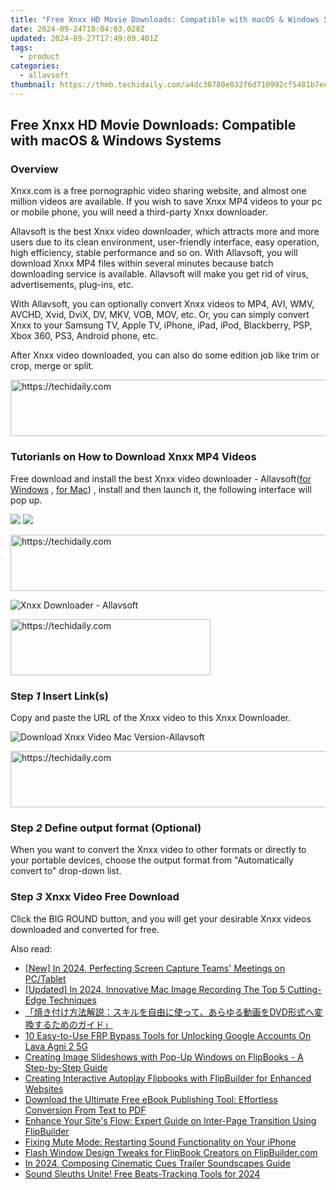```yaml
---
title: "Free Xnxx HD Movie Downloads: Compatible with macOS & Windows Systems"
date: 2024-09-24T18:04:03.028Z
updated: 2024-09-27T17:49:09.401Z
tags:
  - product
categories:
  - allavsoft
thumbnail: https://thmb.techidaily.com/a4dc30780e032f6d710992cf5481b7eec2d5a638075023e09360ad01372b41d6.jpg
---
```


## Free Xnxx HD Movie Downloads: Compatible with macOS & Windows Systems

### Overview

Xnxx.com is a free pornographic video sharing website, and almost one million videos are available. If you wish to save Xnxx MP4 videos to your pc or mobile phone, you will need a third-party Xnxx downloader.

Allavsoft is the best Xnxx video downloader, which attracts more and more users due to its clean environment, user-friendly interface, easy operation, high efficiency, stable performance and so on. With Allavsoft, you will download Xnxx MP4 files within several minutes because batch downloading service is available. Allavsoft will make you get rid of virus, advertisements, plug-ins, etc.

With Allavsoft, you can optionally convert Xnxx videos to MP4, AVI, WMV, AVCHD, Xvid, DviX, DV, MKV, VOB, MOV, etc. Or, you can simply convert Xnxx to your Samsung TV, Apple TV, iPhone, iPad, iPod, Blackberry, PSP, Xbox 360, PS3, Android phone, etc.

After Xnxx video downloaded, you can also do some edition job like trim or crop, merge or split.

<!-- affiliate ads begin -->
<a href="https://appsumo.8odi.net/c/5597632/2112008/7443" target="_top" id="2112008">
  <img src="//a.impactradius-go.com/display-ad/7443-2112008" border="0" alt="https://techidaily.com" width="728" height="90"/>
</a>
<img height="0" width="0" src="https://appsumo.8odi.net/i/5597632/2112008/7443" style="position:absolute;visibility:hidden;" border="0" />
<!-- affiliate ads end -->

### Tutorianls on How to Download Xnxx MP4 Videos

Free download and install the best Xnxx video downloader - Allavsoft([for Windows](https://tools.techidaily.com/allavsoft/products/) , [for Mac](https://tools.techidaily.com/allavsoft/products/)) , install and then launch it, the following interface will pop up.

[![](https://www.allavsoft.com/how-to/../images/how-to/free-download-win.jpg)](https://tools.techidaily.com/allavsoft/products/) [![](https://www.allavsoft.com/how-to/../images/how-to/free-download-mac.jpg)](https://tools.techidaily.com/allavsoft/products/)

<!-- affiliate ads begin -->
<a href="https://appsumo.8odi.net/c/5597632/2105860/7443" target="_top" id="2105860">
  <img src="//a.impactradius-go.com/display-ad/7443-2105860" border="0" alt="https://techidaily.com" width="728" height="90"/>
</a>
<img height="0" width="0" src="https://appsumo.8odi.net/i/5597632/2105860/7443" style="position:absolute;visibility:hidden;" border="0" />
<!-- affiliate ads end -->

![Xnxx Downloader - Allavsoft](https://www.allavsoft.com/how-to/../images/allavsoft/screen-shot-600.jpg)

<!-- affiliate ads begin -->
<a href="https://bluettius.sjv.io/c/5597632/2139113/17108" target="_top" id="2139113">
  <img src="//a.impactradius-go.com/display-ad/17108-2139113" border="0" alt="https://techidaily.com" width="320" height="90"/>
</a>
<img height="0" width="0" src="https://bluettius.sjv.io/i/5597632/2139113/17108" style="position:absolute;visibility:hidden;" border="0" />
<!-- affiliate ads end -->

### Step _1_ Insert Link(s)

Copy and paste the URL of the Xnxx video to this Xnxx Downloader.

![Download Xnxx Video Mac Version-Allavsoft](https://www.allavsoft.com/how-to/../images/how-to/xnxx-download/xnxx-download.jpg)

<!-- affiliate ads begin -->
<a href="https://ephamedtechinc.pxf.io/c/5597632/2130531/26400" target="_top" id="2130531">
  <img src="//a.impactradius-go.com/display-ad/26400-2130531" border="0" alt="https://techidaily.com" width="728" height="90"/>
</a>
<img height="0" width="0" src="https://ephamedtechinc.pxf.io/i/5597632/2130531/26400" style="position:absolute;visibility:hidden;" border="0" />
<!-- affiliate ads end -->

### Step _2_ Define output format (Optional)

When you want to convert the Xnxx video to other formats or directly to your portable devices, choose the output format from "Automatically convert to" drop-down list.

### Step _3_ Xnxx Video Free Download

Click the BIG ROUND button, and you will get your desirable Xnxx videos downloaded and converted for free.

<ins class="adsbygoogle"
     style="display:block"
     data-ad-format="autorelaxed"
     data-ad-client="ca-pub-7571918770474297"
     data-ad-slot="1223367746"></ins>

<ins class="adsbygoogle"
     style="display:block"
     data-ad-client="ca-pub-7571918770474297"
     data-ad-slot="8358498916"
     data-ad-format="auto"
     data-full-width-responsive="true"></ins>

<span class="atpl-alsoreadstyle">Also read:</span>
<div><ul>
<li><a href="https://video-screen-grab.techidaily.com/new-in-2024-perfecting-screen-capture-teams-meetings-on-pctablet/"><u>[New] In 2024, Perfecting Screen Capture Teams' Meetings on PC/Tablet</u></a></li>
<li><a href="https://remote-screen-capture.techidaily.com/updated-in-2024-innovative-mac-image-recording-the-top-5-cutting-edge-techniques/"><u>[Updated] In 2024, Innovative Mac Image Recording The Top 5 Cutting-Edge Techniques</u></a></li>
<li><a href="https://some-knowledge.techidaily.com/1725290369224-dvd/"><u>「焼き付け方法解説：スキルを自由に使って、あらゆる動画をDVD形式へ変換するためのガイド」</u></a></li>
<li><a href="https://android-unlock.techidaily.com/10-easy-to-use-frp-bypass-tools-for-unlocking-google-accounts-on-lava-agni-2-5g-by-drfone-android/"><u>10 Easy-to-Use FRP Bypass Tools for Unlocking Google Accounts On Lava Agni 2 5G</u></a></li>
<li><a href="https://win-deluxe.techidaily.com/creating-image-slideshows-with-pop-up-windows-on-flipbooks-a-step-by-step-guide/"><u>Creating Image Slideshows with Pop-Up Windows on FlipBooks - A Step-by-Step Guide</u></a></li>
<li><a href="https://win-deluxe.techidaily.com/creating-interactive-autoplay-flipbooks-with-flipbuilder-for-enhanced-websites/"><u>Creating Interactive Autoplay Flipbooks with FlipBuilder for Enhanced Websites</u></a></li>
<li><a href="https://win-deluxe.techidaily.com/download-the-ultimate-free-ebook-publishing-tool-effortless-conversion-from-text-to-pdf/"><u>Download the Ultimate Free eBook Publishing Tool: Effortless Conversion From Text to PDF</u></a></li>
<li><a href="https://win-deluxe.techidaily.com/enhance-your-sites-flow-expert-guide-on-inter-page-transition-using-flipbuilder/"><u>Enhance Your Site's Flow: Expert Guide on Inter-Page Transition Using FlipBuilder</u></a></li>
<li><a href="https://fox-that.techidaily.com/fixing-mute-mode-restarting-sound-functionality-on-your-iphone/"><u>Fixing Mute Mode: Restarting Sound Functionality on Your iPhone</u></a></li>
<li><a href="https://win-deluxe.techidaily.com/flash-window-design-tweaks-for-flipbook-creators-on-flipbuildercom/"><u>Flash Window Design Tweaks for FlipBook Creators on FlipBuilder.com</u></a></li>
<li><a href="https://extra-information.techidaily.com/in-2024-composing-cinematic-cues-trailer-soundscapes-guide/"><u>In 2024, Composing Cinematic Cues Trailer Soundscapes Guide</u></a></li>
<li><a href="https://extra-skills.techidaily.com/sound-sleuths-unite-free-beats-tracking-tools-for-2024/"><u>Sound Sleuths Unite! Free Beats-Tracking Tools for 2024</u></a></li>
</ul></div>

